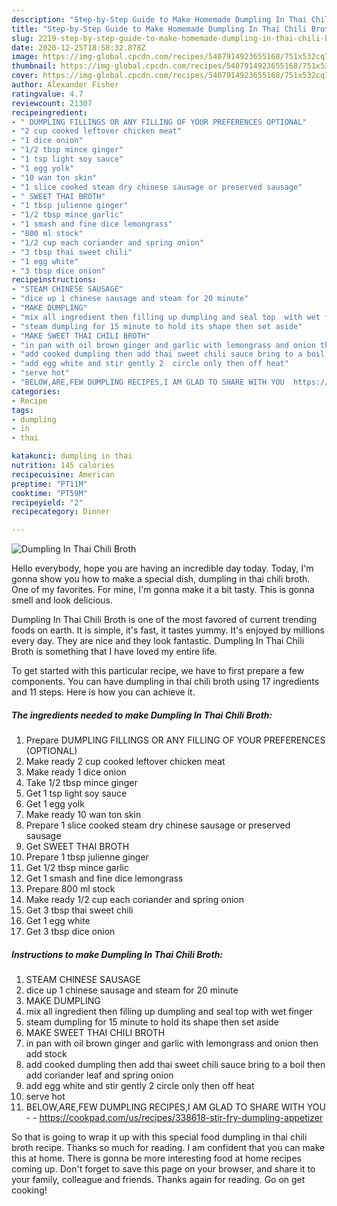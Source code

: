 ```yaml
---
description: "Step-by-Step Guide to Make Homemade Dumpling In Thai Chili Broth"
title: "Step-by-Step Guide to Make Homemade Dumpling In Thai Chili Broth"
slug: 2219-step-by-step-guide-to-make-homemade-dumpling-in-thai-chili-broth
date: 2020-12-25T18:58:32.878Z
image: https://img-global.cpcdn.com/recipes/5407914923655168/751x532cq70/dumpling-in-thai-chili-broth-recipe-main-photo.jpg
thumbnail: https://img-global.cpcdn.com/recipes/5407914923655168/751x532cq70/dumpling-in-thai-chili-broth-recipe-main-photo.jpg
cover: https://img-global.cpcdn.com/recipes/5407914923655168/751x532cq70/dumpling-in-thai-chili-broth-recipe-main-photo.jpg
author: Alexander Fisher
ratingvalue: 4.7
reviewcount: 21307
recipeingredient:
- " DUMPLING FILLINGS OR ANY FILLING OF YOUR PREFERENCES OPTIONAL"
- "2 cup cooked leftover chicken meat"
- "1 dice onion"
- "1/2 tbsp mince ginger"
- "1 tsp light soy sauce"
- "1 egg yolk"
- "10 wan ton skin"
- "1 slice cooked steam dry chinese sausage or preserved sausage"
- " SWEET THAI BROTH"
- "1 tbsp julienne ginger"
- "1/2 tbsp mince garlic"
- "1 smash and fine dice lemongrass"
- "800 ml stock"
- "1/2 cup each coriander and spring onion"
- "3 tbsp thai sweet chili"
- "1 egg white"
- "3 tbsp dice onion"
recipeinstructions:
- "STEAM CHINESE SAUSAGE"
- "dice up 1 chinese sausage and steam for 20 minute"
- "MAKE DUMPLING"
- "mix all ingredient then filling up dumpling and seal top  with wet finger"
- "steam dumpling for 15 minute to hold its shape then set aside"
- "MAKE SWEET THAI CHILI BROTH"
- "in pan with oil brown ginger and garlic with lemongrass and onion then add stock"
- "add cooked dumpling then add thai sweet chili sauce bring to a boil then add coriander leaf and spring onion"
- "add egg white and stir gently 2  circle only then off heat"
- "serve hot"
- "BELOW,ARE,FEW DUMPLING RECIPES,I AM GLAD TO SHARE WITH YOU  https://cookpad.com/us/recipes/338618-stir-fry-dumpling-appetizer"
categories:
- Recipe
tags:
- dumpling
- in
- thai

katakunci: dumpling in thai 
nutrition: 145 calories
recipecuisine: American
preptime: "PT11M"
cooktime: "PT59M"
recipeyield: "2"
recipecategory: Dinner

---
```



![Dumpling In Thai Chili Broth](https://img-global.cpcdn.com/recipes/5407914923655168/751x532cq70/dumpling-in-thai-chili-broth-recipe-main-photo.jpg)

Hello everybody, hope you are having an incredible day today. Today, I'm gonna show you how to make a special dish, dumpling in thai chili broth. One of my favorites. For mine, I'm gonna make it a bit tasty. This is gonna smell and look delicious.



Dumpling In Thai Chili Broth is one of the most favored of current trending foods on earth. It is simple, it's fast, it tastes yummy. It's enjoyed by millions every day. They are nice and they look fantastic. Dumpling In Thai Chili Broth is something that I have loved my entire life.


To get started with this particular recipe, we have to first prepare a few components. You can have dumpling in thai chili broth using 17 ingredients and 11 steps. Here is how you can achieve it.

<!--inarticleads1-->

##### The ingredients needed to make Dumpling In Thai Chili Broth:

1. Prepare  DUMPLING FILLINGS OR ANY FILLING OF YOUR PREFERENCES (OPTIONAL)
1. Make ready 2 cup cooked leftover chicken meat
1. Make ready 1 dice onion
1. Take 1/2 tbsp mince ginger
1. Get 1 tsp light soy sauce
1. Get 1 egg yolk
1. Make ready 10 wan ton skin
1. Prepare 1 slice cooked steam dry chinese sausage or preserved sausage
1. Get  SWEET THAI BROTH
1. Prepare 1 tbsp julienne ginger
1. Get 1/2 tbsp mince garlic
1. Get 1 smash and fine dice lemongrass
1. Prepare 800 ml stock
1. Make ready 1/2 cup each coriander and spring onion
1. Get 3 tbsp thai sweet chili
1. Get 1 egg white
1. Get 3 tbsp dice onion




<!--inarticleads2-->

##### Instructions to make Dumpling In Thai Chili Broth:

1. STEAM CHINESE SAUSAGE
1. dice up 1 chinese sausage and steam for 20 minute
1. MAKE DUMPLING
1. mix all ingredient then filling up dumpling and seal top  with wet finger
1. steam dumpling for 15 minute to hold its shape then set aside
1. MAKE SWEET THAI CHILI BROTH
1. in pan with oil brown ginger and garlic with lemongrass and onion then add stock
1. add cooked dumpling then add thai sweet chili sauce bring to a boil then add coriander leaf and spring onion
1. add egg white and stir gently 2  circle only then off heat
1. serve hot
1. BELOW,ARE,FEW DUMPLING RECIPES,I AM GLAD TO SHARE WITH YOU -  - https://cookpad.com/us/recipes/338618-stir-fry-dumpling-appetizer




So that is going to wrap it up with this special food dumpling in thai chili broth recipe. Thanks so much for reading. I am confident that you can make this at home. There is gonna be more interesting food at home recipes coming up. Don't forget to save this page on your browser, and share it to your family, colleague and friends. Thanks again for reading. Go on get cooking!
